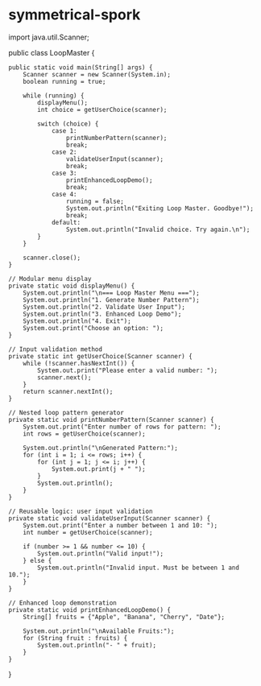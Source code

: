 # symmetrical-spork
import java.util.Scanner;

public class LoopMaster {

    public static void main(String[] args) {
        Scanner scanner = new Scanner(System.in);
        boolean running = true;

        while (running) {
            displayMenu();
            int choice = getUserChoice(scanner);

            switch (choice) {
                case 1:
                    printNumberPattern(scanner);
                    break;
                case 2:
                    validateUserInput(scanner);
                    break;
                case 3:
                    printEnhancedLoopDemo();
                    break;
                case 4:
                    running = false;
                    System.out.println("Exiting Loop Master. Goodbye!");
                    break;
                default:
                    System.out.println("Invalid choice. Try again.\n");
            }
        }

        scanner.close();
    }

    // Modular menu display
    private static void displayMenu() {
        System.out.println("\n=== Loop Master Menu ===");
        System.out.println("1. Generate Number Pattern");
        System.out.println("2. Validate User Input");
        System.out.println("3. Enhanced Loop Demo");
        System.out.println("4. Exit");
        System.out.print("Choose an option: ");
    }

    // Input validation method
    private static int getUserChoice(Scanner scanner) {
        while (!scanner.hasNextInt()) {
            System.out.print("Please enter a valid number: ");
            scanner.next();
        }
        return scanner.nextInt();
    }

    // Nested loop pattern generator
    private static void printNumberPattern(Scanner scanner) {
        System.out.print("Enter number of rows for pattern: ");
        int rows = getUserChoice(scanner);

        System.out.println("\nGenerated Pattern:");
        for (int i = 1; i <= rows; i++) {
            for (int j = 1; j <= i; j++) {
                System.out.print(j + " ");
            }
            System.out.println();
        }
    }

    // Reusable logic: user input validation
    private static void validateUserInput(Scanner scanner) {
        System.out.print("Enter a number between 1 and 10: ");
        int number = getUserChoice(scanner);

        if (number >= 1 && number <= 10) {
            System.out.println("Valid input!");
        } else {
            System.out.println("Invalid input. Must be between 1 and 10.");
        }
    }

    // Enhanced loop demonstration
    private static void printEnhancedLoopDemo() {
        String[] fruits = {"Apple", "Banana", "Cherry", "Date"};

        System.out.println("\nAvailable Fruits:");
        for (String fruit : fruits) {
            System.out.println("- " + fruit);
        }
    }
}
